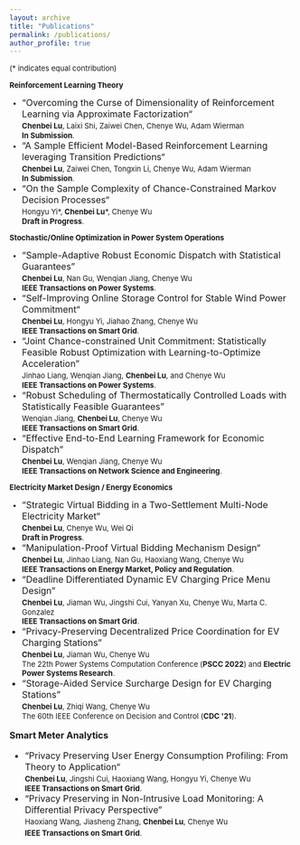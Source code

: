 ```yaml
---
layout: archive
title: "Publications"
permalink: /publications/
author_profile: true
---
```

<font size="2">(* indicates equal contribution)<br>

<b>Reinforcement Learning Theory</b>
<ul>
  <li><font size="3">“Overcoming the Curse of Dimensionality of Reinforcement Learning via Approximate Factorization“<br>
    <font size="2"><b>Chenbei Lu</b>, Laixi Shi, Zaiwei Chen, Chenye Wu, Adam Wierman<br>
    <font size="2"><b>In Submission</b>.</font></font></font></li>
  <li><font size="3">“A Sample Efficient Model-Based Reinforcement Learning leveraging Transition Predictions“<br>
    <font size="2"><b>Chenbei Lu</b>, Zaiwei Chen, Tongxin Li, Chenye Wu, Adam Wierman<br>
    <font size="2"><b>In Submission</b>.</font></font></font></li>
  <li><font size="3">“On the Sample Complexity of Chance-Constrained Markov Decision Processes“<br>
    <font size="2">Hongyu Yi*, <b>Chenbei Lu</b>*, Chenye Wu<br>
    <font size="2"><b>Draft in Progress</b>.</font></font></font></li>
</ul>

<b>Stochastic/Online Optimization in Power System Operations</b>
<ul>
  <li><font size="3">“Sample-Adaptive Robust Economic Dispatch with Statistical Guarantees”<br>
    <font size="2"><b>Chenbei Lu</b>, Nan Gu, Wenqian Jiang, Chenye Wu<br>
    <font size="2"><b>IEEE Transactions on Power Systems</b>.</font></font></font></li>
  
  <li><font size="3">“Self-Improving Online Storage Control for Stable Wind Power Commitment“<br>
    <font size="2"><b>Chenbei Lu</b>, Hongyu Yi, Jiahao Zhang, Chenye Wu<br>
    <font size="2"><b>IEEE Transactions on Smart Grid</b>.</font></font></font></li>
  
  <li><font size="3">“Joint Chance-constrained Unit Commitment: Statistically Feasible Robust Optimization with Learning-to-Optimize Acceleration”<br>
    <font size="2">Jinhao Liang, Wenqian Jiang, <b>Chenbei Lu</b>, and Chenye Wu<br>
    <font size="2"><b>IEEE Transactions on Power Systems</b>.</font></font></font></li>
  
  <li><font size="3">“Robust Scheduling of Thermostatically Controlled Loads with Statistically Feasible Guarantees”<br>
    <font size="2">Wenqian Jiang, <b>Chenbei Lu</b>, Chenye Wu<br>
    <font size="2"><b>IEEE Transactions on Smart Grid</b>.</font></font></font></li>
  
  <li><font size="3">“Effective End-to-End Learning Framework for Economic Dispatch”<br>
    <font size="2"><b>Chenbei Lu</b>, Wenqian Jiang, Chenye Wu<br>
    <font size="2"><b>IEEE Transactions on Network Science and Engineering</b>.</font></font></font></li>
</ul>


<b>Electricity Market Design / Energy Economics</b> 
<ul>
  <li><font size=3>“Strategic Virtual Bidding in a Two-Settlement Multi-Node Electricity Market“<font size=3>  <br>
  <font size=2> <b>Chenbei Lu</b>, Chenye Wu, Wei Qi<font size=2> <br>
    <font size=2><b>Draft in Progress</b>. </font></font></font></li>
  <li><font size=3>“Manipulation-Proof Virtual Bidding Mechanism Design“<font size=3>  <br>
  <font size=2> <b>Chenbei Lu</b>, Jinhao Liang, Nan Gu, Haoxiang Wang, Chenye Wu<font size=2> <br>
    <font size=2><b>IEEE Transactions on Energy Market, Policy and Regulation</b>. </font></font></font></li>
        <li><font size=3>“Deadline Differentiated Dynamic EV Charging Price Menu Design”<font size=3>  <br>
    <font size=2> <b>Chenbei Lu</b>, Jiaman Wu, Jingshi Cui, Yanyan Xu, Chenye Wu, Marta C. Gonzalez<font size=2> <br>
    <font size=2> <b>IEEE Transactions on Smart Grid</b>. </font></font></font></li>
      <li><font size=3>“Privacy-Preserving Decentralized Price Coordination for EV Charging Stations”<font size=3>  <br>
    <font size=2><b>Chenbei Lu</b>, Jiaman Wu, Chenye Wu<font size=2> <br>
    <font size=2>The 22th Power Systems Computation Conference (<b>PSCC 2022</b>) and <b>Electric Power Systems Research</b>.</font></font></font></li>
    <li><font size=3>“Storage-Aided Service Surcharge Design for EV Charging Stations”<font size=3>  <br>
    <font size=2><b>Chenbei Lu</b>, Zhiqi Wang, Chenye Wu<font size=2> <br>
    <font size=2>The 60th IEEE Conference on Decision and Control (<b>CDC '21</b>).</font></font></font></li>
</ul>

<b>Smart Meter Analytics</b>  
<ul>
  <li><font size=3>“Privacy Preserving User Energy Consumption Profiling: From Theory to Application“<font size=3>  <br>
  <font size=2> <b>Chenbei Lu</b>, Jingshi Cui, Haoxiang Wang, Hongyu Yi, Chenye Wu<font size=2> <br>
    <font size=2><b>IEEE Transactions on Smart Grid</b>. </font></font></font></li>
      <li><font size=3>“Privacy Preserving in Non-Intrusive Load Monitoring: A Differential Privacy Perspective”<font size=3><br>
    <font size=2>Haoxiang Wang, Jiasheng Zhang, <b>Chenbei Lu</b>, Chenye Wu</font><br>
    <font size=2><b>IEEE Transactions on Smart Grid</b>. </font></font></font></li>
</ul>


